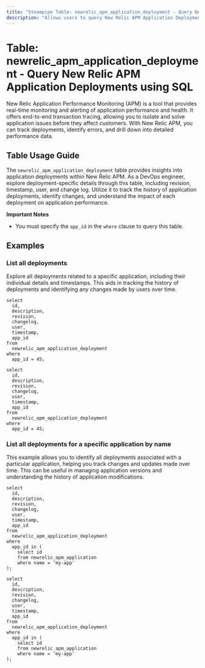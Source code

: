 ```yaml
---
title: "Steampipe Table: newrelic_apm_application_deployment - Query New Relic APM Application Deployments using SQL"
description: "Allows users to query New Relic APM Application Deployments, providing insights into deployment details such as revision, timestamp, user, and change log."
---
```


# Table: newrelic_apm_application_deployment - Query New Relic APM Application Deployments using SQL

New Relic Application Performance Monitoring (APM) is a tool that provides real-time monitoring and alerting of application performance and health. It offers end-to-end transaction tracing, allowing you to isolate and solve application issues before they affect customers. With New Relic APM, you can track deployments, identify errors, and drill down into detailed performance data.

## Table Usage Guide

The `newrelic_apm_application_deployment` table provides insights into application deployments within New Relic APM. As a DevOps engineer, explore deployment-specific details through this table, including revision, timestamp, user, and change log. Utilize it to track the history of application deployments, identify changes, and understand the impact of each deployment on application performance.

**Important Notes**
- You must specify the `app_id` in the `where` clause to query this table.

## Examples

### List all deployments
Explore all deployments related to a specific application, including their individual details and timestamps. This aids in tracking the history of deployments and identifying any changes made by users over time.

```sql+postgres
select
  id,
  description,
  revision,
  changelog,
  user,
  timestamp,
  app_id
from
  newrelic_apm_application_deployment
where
  app_id = 45;
```

```sql+sqlite
select
  id,
  description,
  revision,
  changelog,
  user,
  timestamp,
  app_id
from
  newrelic_apm_application_deployment
where
  app_id = 45;
```

### List all deployments for a specific application by name
This example allows you to identify all deployments associated with a particular application, helping you track changes and updates made over time. This can be useful in managing application versions and understanding the history of application modifications.

```sql+postgres
select
  id,
  description,
  revision,
  changelog,
  user,
  timestamp,
  app_id
from
  newrelic_apm_application_deployment
where
  app_id in (
    select id 
    from newrelic_apm_application 
    where name = 'my-app'
);
```

```sql+sqlite
select
  id,
  description,
  revision,
  changelog,
  user,
  timestamp,
  app_id
from
  newrelic_apm_application_deployment
where
  app_id in (
    select id
    from newrelic_apm_application
    where name = 'my-app'
);
```